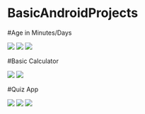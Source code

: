 # BasicAndroidProjects

#Age in Minutes/Days

<img src="README_RESOURCES/1-1.jpg">
<img src="README_RESOURCES/1-2.jpg">
<img src="README_RESOURCES/1-3.jpg">

#Basic Calculator

<img src="README_RESOURCES/2-1.jpg">
<img src="README_RESOURCES/2-2.jpg">

#Quiz App

<img src="README_RESOURCES/3-1.jpg">
<img src="README_RESOURCES/3-2.jpg">
<img src="README_RESOURCES/3-3.jpg">
